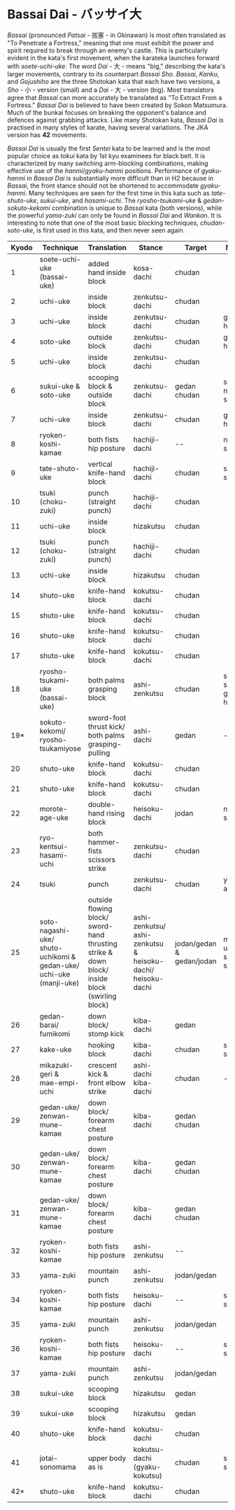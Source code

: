 # Bassai Dai - バッサイ大

_Bassai_ (pronounced _Patsai_ - 拔塞 - in Okinawan) is most often translated as "To Penetrate a Fortress," meaning that one must exhibit the power and spirit required to break through an enemy's castle. This is particularly evident in the kata's first movement, when the karateka launches forward with _soete-uchi-uke_. The word _Dai_ - 大 - means "big," describing the kata's larger movements, contrary to its counterpart _Bassai Sho_. _Bassai_, _Kanku_, and _Gojushiho_ are the three Shotokan kata that each have two versions, a _Sho_ - 小 - version (small) and a _Dai_ - 大 - version (big). Most translators agree that _Bassai_ can more accurately be translated as "To Extract From a Fortress." _Bassai Dai_ is believed to have been created by Sokon Matsumura. Much of the bunkai focuses on breaking the opponent's balance and defences against grabbing attacks. Like many Shotokan kata, _Bassai Dai_ is practised in many styles of karate, having several variations. The JKA version has **42** movements.

_Bassai Dai_ is usually the first _Sentei_ kata to be learned and is the most popular choice as _tokui_ kata by 1st kyu examinees for black belt. It is characterized by many switching arm-blocking combinations, making effective use of the _hanmi_/_gyaku-hanmi_ positions. Performance of _gyaku-hanmi_ in _Bassai Dai_ is substantially more difficult than in H2 because in _Bassai_, the front stance should not be shortened to accommodate _gyaku-hanmi_. Many  techniques are seen for the first time in this kata such as _tate-shuto-uke_, _sukui-uke_, and _hasami-uchi_. The _ryosho-tsukami-uke_ & _gedan-sokuto-kekomi_ combination is unique to _Bassai_ kata (both versions), while the powerful _yama-zuki_ can only be found in _Bassai Dai_ and _Wankan_. It is interesting to note that one of the most basic blocking techniques, _chudan-soto-uke_, is first used in this kata, and then never seen again.


| Kyodo | Technique | Translation | Stance | Target | Notes |
| ----- | --------- | ----------- | ------ | ------ | ----- |
| 1     | soete-uchi-uke<br>(bassai-uke) | added hand inside block | kosa-dachi | chudan | |
| 2     | uchi-uke | inside block | zenkutsu-dachi | chudan | |
| 3     | uchi-uke | inside block | zenkutsu-dachi | chudan | gyaku-hanmi |
| 4     | soto-uke | outside block | zenkutsu-dachi | chudan | gyaku-hanmi |
| 5     | uchi-uke | inside block | zenkutsu-dachi | chudan | |
| 6     | sukui-uke &<br>soto-uke | scooping block &<br>outside block | zenkutsu-dachi | gedan<br>chudan | sukui natural speed |
| 7     | uchi-uke | inside block | zenkutsu-dachi | chudan | gyaku-hanmi |
| 8     | ryoken-koshi-kamae | both fists hip posture | hachiji-dachi | -- | natural speed |
| 9     | tate-shuto-uke | vertical knife-hand block | hachiji-dachi | chudan | slow speed |
| 10    | tsuki (choku-zuki) | punch (straight punch) | hachiji-dachi | chudan | |
| 11    | uchi-uke | inside block | hizakutsu | chudan | |
| 12    | tsuki (choku-zuki) | punch (straight punch) | hachiji-dachi | chudan | |
| 13    | uchi-uke | inside block | hizakutsu | chudan | |
| 14    | shuto-uke | knife-hand block | kokutsu-dachi | chudan | |
| 15    | shuto-uke | knife-hand block | kokutsu-dachi | chudan | |
| 16    | shuto-uke | knife-hand block | kokutsu-dachi | chudan | |
| 17    | shuto-uke | knife-hand block | kokutsu-dachi | chudan | |
| 18    | ryosho-tsukami-uke<br>(bassai-uke) | both palms grasping block | ashi-zenkutsu | chudan | slow speed<br>gyaku-hanmi |
| 19*   | sokuto-kekomi/<br>ryosho-tsukamiyose | sword-foot thrust kick/<br>both palms grasping-pulling | ashi-dachi | gedan | -- | |
| 20    | shuto-uke | knife-hand block | kokutsu-dachi | chudan | |
| 21    | shuto-uke | knife-hand block | kokutsu-dachi | chudan | |
| 22    | morote-age-uke | double-hand rising block | heisoku-dachi | jodan | natural speed |
| 23    | ryo-kentsui-hasami-uchi | both hammer-fists scissors strike | zenkutsu-dachi | chudan | |
| 24    | tsuki | punch | zenkutsu-dachi | chudan | yori-ashi |
| 25    | soto-nagashi-uke/<br>shuto-uchikomi &<br>gedan-uke/<br>uchi-uke (manji-uke) | outside flowing block/<br>sword-hand thrusting strike &<br>down block/<br>inside block (swirling block) | ashi-zenkutsu/<br>ashi-zenkutsu &<br> heisoku-dachi/<br>heisoku-dachi | jodan/gedan & <br>gedan/jodan | manji-uke slow speed |
| 26    | gedan-barai/<br>fumikomi | down block/<br>stomp kick | kiba-dachi | gedan | |
| 27    | kake-uke | hooking block | kiba-dachi | chudan | slow speed | haishu variation |
| 28    | mikazuki-geri &<br>mae-empi-uchi | crescent kick &<br>front elbow strike | ashi-dachi<br>kiba-dachi | chudan | -- | |
| 29    | gedan-uke/<br>zenwan-mune-kamae | down block/<br>forearm chest posture | kiba-dachi | gedan<br>chudan | |
| 30    | gedan-uke/<br>zenwan-mune-kamae | down block/<br>forearm chest posture | kiba-dachi | gedan<br>chudan | |
| 31    | gedan-uke/<br>zenwan-mune-kamae | down block/<br>forearm chest posture | kiba-dachi | gedan<br>chudan | |
| 32    | ryoken-koshi-kamae | both fists hip posture | ashi-zenkutsu | -- | |
| 33    | yama-zuki | mountain punch | ashi-zenkutsu | jodan/gedan | |
| 34    | ryoken-koshi-kamae | both fists hip posture | heisoku-dachi | -- | slow speed |
| 35    | yama-zuki | mountain punch | ashi-zenkutsu | jodan/gedan | |
| 36    | ryoken-koshi-kamae | both fists hip posture | heisoku-dachi | -- | slow speed |
| 37    | yama-zuki | mountain punch | ashi-zenkutsu | jodan/gedan | |
| 38    | sukui-uke | scooping block | hizakutsu | gedan | |
| 39    | sukui-uke | scooping block | hizakutsu | gedan | |
| 40    | shuto-uke | knife-hand block | kokutsu-dachi | chudan | |
| 41    | jotai-sonomama | upper body as is | kokutsu-dachi<br>(gyaku-kokutsu) | chudan | slow speed |
| 42*   | shuto-uke | knife-hand block | kokutsu-dachi | chudan | |

